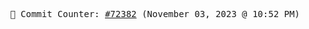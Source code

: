 <p align="center">
    <samp>
        📮 Commit Counter: <a href="https://github.com/Javascript-void0/Javascript-void0/commits/main">#72382</a> (November 03, 2023 @ 10:52 PM)
    </samp>
</p>